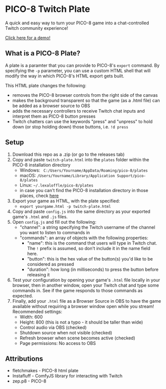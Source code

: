 # PICO-8 Twitch Plate

A quick and easy way to turn your PICO-8 game into a chat-controlled Twitch community experience!

[Click here for a demo!](https://youtu.be/FZm8pqpwi4o)

## What is a PICO-8 Plate?

A plate is a paramter that you can provide to PICO-8's `export` command. By specifying the `-p` parameter, you can use a custom HTML shell that will modify the way in which PICO-8's HTML export gets built.

This HTML plate changes the following:
- removes the PICO-8 browser controls from the right side of the canvas
- makes the background transparent so that the game (as a .html file) can be added as a browser source to OBS
- adds the necessary controllers to receive Twitch chat inputs and interpret them as PICO-8 button presses
- Twitch chatters can use the keywords "press" and "unpress" to hold down (or stop holding down) those buttons, i.e. `!d press`

## Setup

1. Download this repo as a .zip (or go to the releases tab)
2. Copy and paste `twitch-plate.html` into the `plates` folder within the PICO-8 installation directory
    - Windows: ` C:/Users/Yourname/AppData/Roaming/pico-8/plates`
    - macOS: `/Users/Yourname/Library/Application Support/pico-8/plates`
    - Linux: `~/.lexaloffle/pico-8/plates`
    - in case you can't find the PICO-8 installation directory in those places, check [here](https://pico-8.fandom.com/wiki/Configuration)
3. Export your game as HTML, with the plate specified:
    - `export yourgame.html -p twitch-plate.html`
4. Copy and paste `config.js` into the same directory as your exported game's `.html` and `.js` files.
5. Open `config.js` and fill out the following:
    - "channel": a string specifying the Twitch username of the channel you want to listen to commands in
    - "commands": an array of objects with the following properties:
        - "name": this is the command that users will type in Twitch chat. The `!` prefix is assumed, so don't include it in the name field here.
        - "button": this is the hex value of the button(s) you'd like to be considered as pressed
        - "duration": how long (in milliseconds) to press the button before releasing it
6. Test your configuration by opening your game's `.html` file locally in your browser, then in another window, open your Twitch chat and type some commands in. See if the game responds to those commands as expected.
7. Finally, add your `.html` file as a Browser Source in OBS to have the game available without requiring a browser window open while you stream! Recommended settings:
    - Width: 600
    - Height: 800 (this is not a typo - it should be taller than wide)
    - Control audio via OBS (checked)
    - Shutdown source when not visible (checked)
    - Refresh browser when scene becomes active (checked)
    - Page permissions: No access to OBS

## Attributions

- fletchmakes - PICO-8 html plate
- Instafluff - ComfyJS library for interacting with Twitch
- zep.p8 - PICO-8